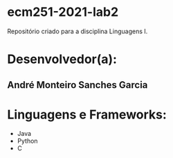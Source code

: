 # ecm251-2021-lab2
Repositório criado para a disciplina Linguagens I.

# Desenvolvedor(a):
## André Monteiro Sanches Garcia

# Linguagens e Frameworks:
- Java
- Python
- C
